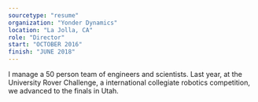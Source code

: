 ```yaml
---
sourcetype: "resume"
organization: "Yonder Dynamics"
location: "La Jolla, CA"
role: "Director"
start: "OCTOBER 2016"
finish: "JUNE 2018"
---
```


I manage a 50 person team of engineers and scientists. Last year, at the University Rover Challenge, a international collegiate robotics competition,  we advanced to the finals in Utah. 

